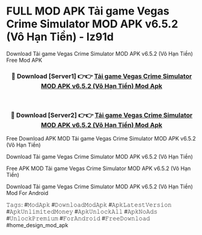 # FULL MOD APK Tải game Vegas Crime Simulator MOD APK v6.5.2 (Vô Hạn Tiền) - lz91d
Download Tải game Vegas Crime Simulator MOD APK v6.5.2 (Vô Hạn Tiền) Free Mod APK

<div align="center">
<h3>🔴 Download [Server1] 👉👉 <a href="https://apk-comot.site?title=Tải_game_Vegas_Crime_Simulator_MOD_APK_v6.5.2_(Vô_Hạn_Tiền)">Tải game Vegas Crime Simulator MOD APK v6.5.2 (Vô Hạn Tiền) Mod Apk</a></h3><br>

<h3>🔴 Download [Server2] 👉👉 <a href="https://apk-comot.site?title=Tải_game_Vegas_Crime_Simulator_MOD_APK_v6.5.2_(Vô_Hạn_Tiền)">Tải game Vegas Crime Simulator MOD APK v6.5.2 (Vô Hạn Tiền) Mod Apk</a></h3>
</div>


Free Download APK MOD Tải game Vegas Crime Simulator MOD APK v6.5.2 (Vô Hạn Tiền)

Download Tải game Vegas Crime Simulator MOD APK v6.5.2 (Vô Hạn Tiền) 

Free APK MOD Tải game Vegas Crime Simulator MOD APK v6.5.2 (Vô Hạn Tiền) 

Download Tải game Vegas Crime Simulator MOD APK v6.5.2 (Vô Hạn Tiền) Mod For Android

𝚃𝚊𝚐𝚜: #𝙼𝚘𝚍𝙰𝚙𝚔 #𝙳𝚘𝚠𝚗𝚕𝚘𝚊𝚍𝙼𝚘𝚍𝙰𝚙𝚔 #𝙰𝚙𝚔𝙻𝚊𝚝𝚎𝚜𝚝𝚅𝚎𝚛𝚜𝚒𝚘𝚗 #𝙰𝚙𝚔𝚄𝚗𝚕𝚒𝚖𝚒𝚝𝚎𝚍𝙼𝚘𝚗𝚎𝚢 #𝙰𝚙𝚔𝚄𝚗𝚕𝚘𝚌𝚔𝙰𝚕𝚕 #𝙰𝚙𝚔𝙽𝚘𝙰𝚍𝚜 #𝚄𝚗𝚕𝚘𝚌𝚔𝙿𝚛𝚎𝚖𝚒𝚞𝚖 #𝙵𝚘𝚛𝙰𝚗𝚍𝚛𝚘𝚒𝚍 #𝙵𝚛𝚎𝚎𝙳𝚘𝚠𝚗𝚕𝚘𝚊𝚍 #home_design_mod_apk